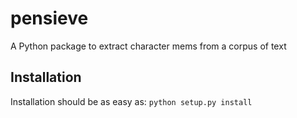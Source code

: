 # pensieve
A Python package to extract character mems from a corpus of text

## Installation

Installation should be as easy as: `python setup.py install`